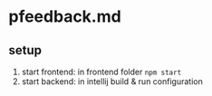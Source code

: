 # pfeedback.md

## setup

1. start frontend: in frontend folder `npm start`
2. start backend: in intellij build & run configuration
